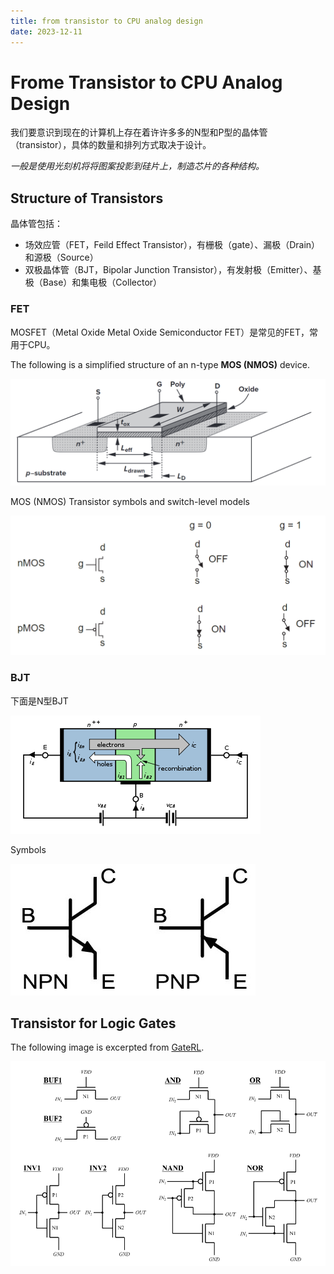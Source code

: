 ```yaml
---
title: from transistor to CPU analog design
date: 2023-12-11
---
```


# Frome Transistor to CPU Analog Design

我们要意识到现在的计算机上存在着许许多多的N型和P型的晶体管（transistor），具体的数量和排列方式取决于设计。

*一般是使用光刻机将将图案投影到硅片上，制造芯片的各种结构。*

## Structure of Transistors

晶体管包括：

- 场效应管（FET，Feild Effect Transistor），有栅极（gate）、漏极（Drain）和源极（Source）
- 双极晶体管（BJT，Bipolar Junction Transistor），有发射极（Emitter）、基极（Base）和集电极（Collector）

### FET

MOSFET（Metal Oxide Metal Oxide Semiconductor FET）是常见的FET，常用于CPU。

The following is a simplified structure of an n-type **MOS (NMOS)** device.

![structure-of-a-mos-device](assets/structure-of-a-mos-device.png)

MOS (NMOS) Transistor symbols and switch-level models

![image-20231211224208292](assets/transisor-symbols-and-switch-level.png)

### BJT

下面是N型BJT

![NPN_BJT_basic_operation](assets/NPN_BJT_basic_operation.png)

Symbols


![Transistors - Practical EE](assets/symbols_bjts.jpg)



## Transistor for Logic Gates

The following image is excerpted from [GateRL](https://www.mdpi.com/2079-9292/10/9/1032?type=check_update&version=1).

![image-20231213145140539](assets/mos-for-logic-gates.png)

